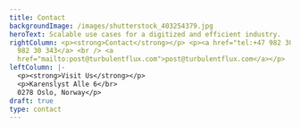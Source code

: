 ```yaml
---
title: Contact
backgroundImage: /images/shutterstock_403254379.jpg
heroText: Scalable use cases for a digitized and efficient industry.
rightColumn: <p><strong>Contact</strong></p> <p><a href="tel:+47 982 30 343">+47
  982 30 343</a> <br /> <a
  href="mailto:post@turbulentflux.com">post@turbulentflux.com</a></p>
leftColumn: |-
  <p><strong>Visit Us</strong></p>
  <p>Karenslyst Alle 6</br>
  0278 Oslo, Norway</p>
draft: true
type: contact
---
```

